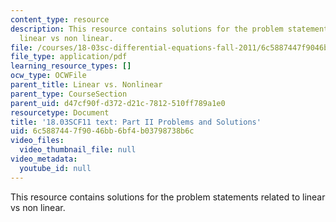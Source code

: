 ```yaml
---
content_type: resource
description: This resource contains solutions for the problem statements related to
  linear vs non linear.
file: /courses/18-03sc-differential-equations-fall-2011/6c5887447f9046bb6bf4b03798738b6c_MIT18_03SCF11_ps3_II_s11s.pdf
file_type: application/pdf
learning_resource_types: []
ocw_type: OCWFile
parent_title: Linear vs. Nonlinear
parent_type: CourseSection
parent_uid: d47cf90f-d372-d21c-7812-510ff789a1e0
resourcetype: Document
title: '18.03SCF11 text: Part II Problems and Solutions'
uid: 6c588744-7f90-46bb-6bf4-b03798738b6c
video_files:
  video_thumbnail_file: null
video_metadata:
  youtube_id: null
---
```

This resource contains solutions for the problem statements related to linear vs non linear.

